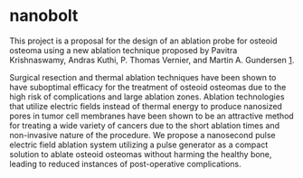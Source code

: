 # nanobolt
This project is a proposal for the design of an ablation probe for osteoid osteoma using a new ablation technique proposed by Pavitra Krishnaswamy, Andras Kuthi, P. Thomas Vernier, and Martin A. Gundersen [1](https://doi.org/10.1109/TDEI.2007.4286518).

Surgical resection and thermal ablation techniques have been shown to have suboptimal efficacy for the treatment of osteoid osteomas due to the high risk of complications and large ablation zones. Ablation technologies that utilize electric fields instead of thermal energy to produce nanosized pores in tumor cell membranes have been shown to be an attractive method for treating a wide variety of cancers due to the short ablation times and non-invasive nature of the procedure. We propose a nanosecond pulse electric field ablation system utilizing a pulse generator as a compact solution to ablate osteoid osteomas without harming the healthy bone, leading to reduced instances of post-operative complications. 
